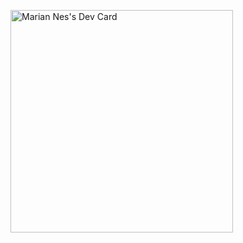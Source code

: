 <a href="https://app.daily.dev/mariannes"><img src="https://api.daily.dev/devcards/v2/YYVIe7IMrGODpDIlrX9yN.png?type=default&r=mrk" width="356" alt="Marian Nes's Dev Card"/></a>

